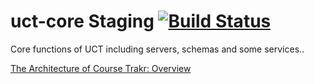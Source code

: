 # uct-core Staging [![Build Status](https://ci.tevindev.me/api/badges/tevjef/uct-backend/status.svg)](https://ci.tevindev.me/tevjef/uct-backend)

Core functions of UCT including servers, schemas and some services..

[The Architecture of Course Trakr: Overview](https://tevinjeffrey.me/the-architecture-of-course-trakr-overview/)

